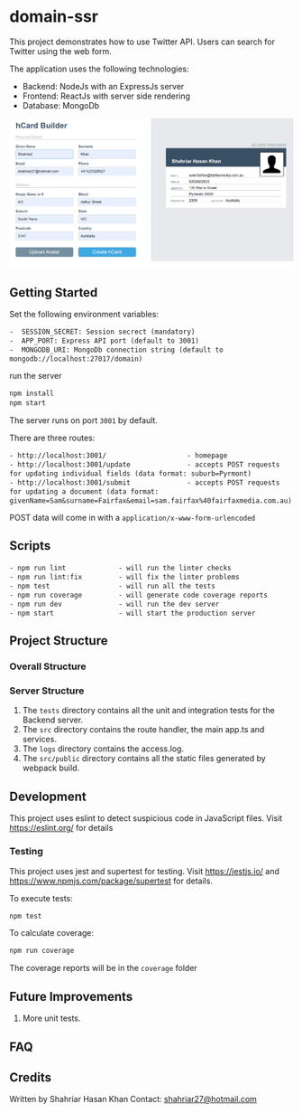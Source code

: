 # domain-ssr

This project demonstrates how to use Twitter API. Users can search for Twitter using the web form.


The application uses the following technologies:
- Backend: NodeJs with an ExpressJs server
- Frontend: ReactJs with server side rendering 
- Database: MongoDb

<img src="images/domain-ssr.PNG">

## Getting Started

Set the following environment variables:
```
-  SESSION_SECRET: Session secrect (mandatory)
-  APP_PORT: Express API port (default to 3001)
-  MONGODB_URI: MongoDb connection string (default to mongodb://localhost:27017/domain)
```

run the server
```bash
npm install
npm start
```

The server runs on port `3001` by default.

There are three routes:
```
- http://localhost:3001/                    - homepage
- http://localhost:3001/update              - accepts POST requests for updating individual fields (data format: suburb=Pyrmont)
- http://localhost:3001/submit              - accepts POST requests for updating a document (data format: givenName=Sam&surname=Fairfax&email=sam.fairfax%40fairfaxmedia.com.au)
```
POST data will come in with a `application/x-www-form-urlencoded`

## Scripts

```
- npm run lint             - will run the linter checks
- npm run lint:fix         - will fix the linter problems
- npm test                 - will run all the tests
- npm run coverage         - will generate code coverage reports
- npm run dev              - will run the dev server
- npm start                - will start the production server
```



## Project Structure

### Overall Structure


### Server Structure

1. The `tests` directory contains all the unit and integration tests for the Backend server.
2. The `src` directory contains the route handler, the main app.ts and services.
3. The `logs` directory contains the access.log.
4. The `src/public` directory contains all the static files generated by webpack build.


## Development

This project uses eslint to detect suspicious code in JavaScript files. Visit https://eslint.org/ for details

### Testing

This project uses jest and supertest for testing.
Visit https://jestjs.io/ and https://www.npmjs.com/package/supertest for details.

To execute tests:

```bash
npm test
```

To calculate coverage:

```bash
npm run coverage
```

The coverage reports will be in the `coverage` folder

## Future Improvements

1. More unit tests.

## FAQ

## Credits

Written by Shahriar Hasan Khan
Contact: shahriar27@hotmail.com
